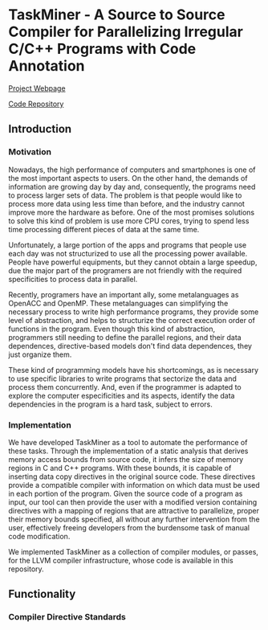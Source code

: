 # TaskMiner - A Source to Source Compiler for Parallelizing Irregular C/C++ Programs with Code Annotation

[Project Webpage](http://cuda.dcc.ufmg.br/taskminer/)

[Code Repository](https://github.com/gleisonsdm/TaskMiner/)

## Introduction

### Motivation

Nowadays, the high performance of computers and smartphones is one of the most important aspects to users. On the other hand, the demands of information are growing day by day and, consequently, the programs need to process larger sets of data. The problem is that people would like to process more data using less time than before, and the industry cannot improve more the hardware as before. One of the most promises solutions to solve this kind of problem is use more CPU cores, trying to spend less time processing different pieces of data at the same time.

Unfortunately, a large portion of the apps and programs that people use each day was not structurized to use all the processing power available. People have powerful equipments, but they cannot obtain a large speedup, due the major part of the programers are not friendly with the required specificities to process data in parallel. 

Recently, programers have an important ally, some metalanguages as OpenACC and OpenMP. These metalanguages can simplifying the necessary process to write high performance programs, they provide some level of abstraction, and helps to structurize the correct execution order of functions in the program. Even though this kind of abstraction, programmers still needing to define the parallel regions, and their data dependences, directive-based models don't find data dependences, they just organize them.

These kind of programming models have his shortcomings, as is necessary to use specific libraries to write programs that sectorize the data and process them concurrently. And, even if the programmer is adapted to explore the computer especificities and its aspects, identify the data dependencies in the program is a hard task, subject to errors. 

### Implementation

We have developed TaskMiner as a tool to automate the performance of these tasks. Through the implementation of a static analysis that derives memory access bounds from source code, it infers the size of memory regions in C and C++ programs. With these bounds, it is capable of inserting data copy directives in the original source code. These directives provide a compatible compiler with information on which data must be used in each portion of the program. Given the source code of a program as input, our tool can then provide the user with a modified version containing directives with a mapping of regions that are attractive to parallelize, proper their memory bounds specified, all without any further intervention from the user, effectively freeing developers from the burdensome task of manual code modification. 

We implemented TaskMiner as a collection of compiler modules, or passes, for the LLVM compiler infrastructure, whose code is available in this repository.

## Functionality

### Compiler Directive Standards


